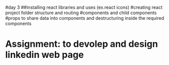 #day 3
##installing  react libraries and uses (ex.react icons)
#creating react project folder structure and routing
#components and child components
#props to share data into components and destructuring inside the required components
# Assignment: to devolep and design linkedin web page